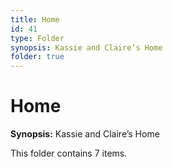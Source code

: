 ```yaml
---
title: Home
id: 41
type: Folder
synopsis: Kassie and Claire’s Home
folder: true
---
```


# Home

**Synopsis:** Kassie and Claire’s Home

This folder contains 7 items.
